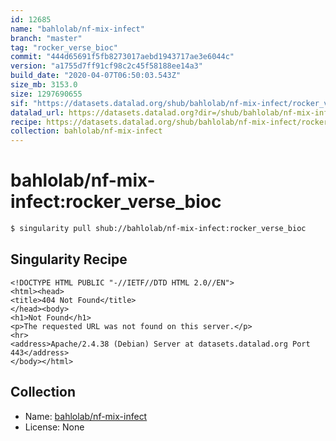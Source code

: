 ```yaml
---
id: 12685
name: "bahlolab/nf-mix-infect"
branch: "master"
tag: "rocker_verse_bioc"
commit: "444d65691f5fb8273017aebd1943717ae3e6044c"
version: "a1755d7ff91cf98c2c45f58188ee14a3"
build_date: "2020-04-07T06:50:03.543Z"
size_mb: 3153.0
size: 1297690655
sif: "https://datasets.datalad.org/shub/bahlolab/nf-mix-infect/rocker_verse_bioc/2020-04-07-444d6569-a1755d7f/a1755d7ff91cf98c2c45f58188ee14a3.sif"
datalad_url: https://datasets.datalad.org?dir=/shub/bahlolab/nf-mix-infect/rocker_verse_bioc/2020-04-07-444d6569-a1755d7f/
recipe: https://datasets.datalad.org/shub/bahlolab/nf-mix-infect/rocker_verse_bioc/2020-04-07-444d6569-a1755d7f/Singularity
collection: bahlolab/nf-mix-infect
---
```


# bahlolab/nf-mix-infect:rocker_verse_bioc

```bash
$ singularity pull shub://bahlolab/nf-mix-infect:rocker_verse_bioc
```

## Singularity Recipe

```singularity
<!DOCTYPE HTML PUBLIC "-//IETF//DTD HTML 2.0//EN">
<html><head>
<title>404 Not Found</title>
</head><body>
<h1>Not Found</h1>
<p>The requested URL was not found on this server.</p>
<hr>
<address>Apache/2.4.38 (Debian) Server at datasets.datalad.org Port 443</address>
</body></html>
```

## Collection

 - Name: [bahlolab/nf-mix-infect](https://github.com/bahlolab/nf-mix-infect)
 - License: None

